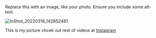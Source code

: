 Replace this with an image, like your photo. Ensure you include some alt-text.

![InShot_20220316_142852481](https://user-images.githubusercontent.com/101057847/160386024-2ae30cca-3a16-4751-a7dd-7d89881ff63e.jpg)


This is my picture
chcek out rest of videos at  [Instagram](https://instagram.com/_____teja_communist________?utm_medium=copy_link)
